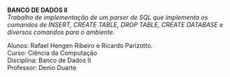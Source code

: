 <b>BANCO DE DADOS II</b><br>
<i>Trabalho de implementação de um parser de SQL que implementa os comandos de INSERT, CREATE TABLE, DROP TABLE, CREATE DATABASE e diversos comandos para o ambiente.</i>

Alunos: Rafael Hengen Ribeiro e Ricardo Parizotto.<br>
Curso: Ciência da Computação<br>
Disciplina: Banco de Dados II<br>
Professor: Denio Duarte
